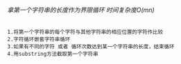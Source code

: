 ###### 拿第一个字符串的长度作为界限循环     时间复杂度O(mn)
    1.将第一个字符串的每个字符与其他字符串的相应位置的字符作比较
    2.字符循环嵌套字符串循环
    3.如果有不同的字符 或者 循环次数达到某一个字符串的长度，结束循环
    4.用substring方法截取第一个字符串